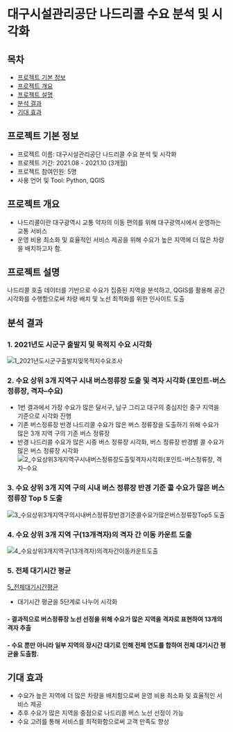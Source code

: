 # 대구시설관리공단 나드리콜 수요 분석 및 시각화


## 목차
  - [프로젝트 기본 정보](#프로젝트-기본-정보)
  - [프로젝트 개요](#프로젝트-개요)
  - [프로젝트 설명](#프로젝트-설명)
  - [분석 결과](#분석-결과)
  - [기대 효과](#기대-효과)

## 프로젝트 기본 정보
- 프로젝트 이름: 대구시설관리공단 나드리콜 수요 분석 및 시각화
- 프로젝트 기간: 2021.08 - 2021.10 (3개월)
- 프로젝트 참여인원: 5명
- 사용 언어 및 Tool: Python, QGIS

## 프로젝트 개요
- 나드리콜이란 대구광역시 교통 약자의 이동 편의를 위해 대구광역시에서 운영하는 교통 서비스
- 운영 비용 최소화 및 효율적인 서비스 제공을 위해 수요가 높은 지역에 더 많은 차량을 배치하고자 함.

## 프로젝트 설명
나드리콜 호출 데이터를 기반으로 수요가 집중된 지역을 분석하고, QGIS를 활용해 공간 시각화를 수행함으로써 차량 배치 및 노선 최적화를 위한 인사이트 도출

## 분석 결과
### 1. 2021년도 시군구 출발지 및 목적지 수요 시각화
![1_2021년도시군구출발지및목적지수요조사](https://github.com/user-attachments/assets/0d7f740c-2a45-4e60-976b-febf259715c3)

### 2. 수요 상위 3개 지역구 시내 버스정류장 도출 및 격자 시각화 (포인트-버스 정류장, 격자–수요)
- 1번 결과에서 가장 수요가 많은 달서구, 남구 그리고 대구의 중심지인 중구 지역을 기준으로 시각화 진행
- 기존 버스정류장 반경 나드리콜 수요가 많은 버스 정류장을 도출하기 위해 수요가 많은 3개 지역 구의 기존 버스 정류장
- 반경 나드리콜 수요가 많은 시중 버스 정류장 시각화, 버스 정류장 반경별 콜 수요가 많은 버스 정류장 시각화
![2_수요상위3개지역구시내버스정류장도출및격자시각화(포인트-버스정류장, 격자–수요](https://github.com/user-attachments/assets/9459ac1d-0e0f-42ff-9b16-1cd76d8db44e)

### 3. 수요 상위 3개 지역 구의 시내 버스 정류장 반경 기준 콜 수요가 많은 버스 정류장 Top 5 도출
![3_수요상위3개지역구의시내버스정류장반경기준콜수요가많은버스정류장Top5 도출](https://github.com/user-attachments/assets/926be68b-fbc3-4aef-8c9a-7aeb4c63bc76)

### 4. 수요 상위 3개 지역 구(13개격자)의 격자 간 이동 카운트 도출
![4_수요상위3개지역구(13개격자)의격자간이동카운트도출](https://github.com/user-attachments/assets/b09561b7-22a3-4144-a615-5036fa643b3f)

### 5. 전체 대기시간 평균
[5_전체대기시간평균](https://github.com/user-attachments/assets/1a8347b4-dcb2-4af7-8429-8784db01c668)
- 대기시간 평균을 5단계로 나누어 시각화

#### - 결과적으로 버스정류장 노선 선정을 위해 수요가 많은 지역을 격자로 표현하여 13개의 격자 추출
#### - 수요 뿐만 아니라 일부 지역의 장시간 대기로 인해 전체 연도를 합하여 전체 대기시간 평균을 도출함.

## 기대 효과
- 수요가 높은 지역에 더 많은 차량을 배치함으로써 운영 비용 최소화 및 효율적인 서비스 제공
- 추후 수요가 많은 지역을 중점으로 나드리콜 버스 노선 선정이 가능
- 수요 고려를 통해 서비스를 최적화함으로써 고객 만족도 향상
